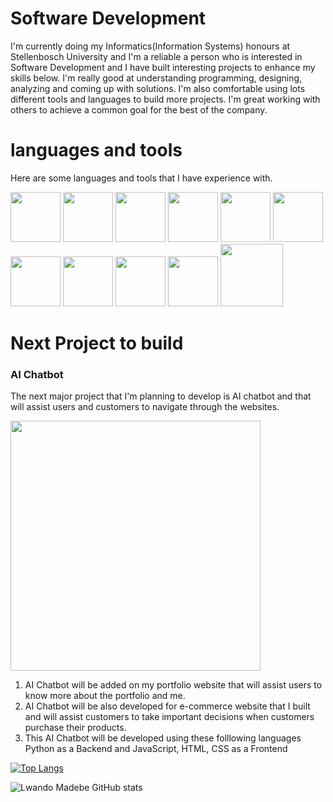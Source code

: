 # Software Development 
I'm currently doing my Informatics(Information Systems) honours at Stellenbosch University and I'm a reliable a person who is interested in Software Development and I have built interesting projects to enhance my skills below. I'm really good at understanding programming, designing, analyzing and coming up with solutions. I'm also comfortable using lots different tools and languages to build more projects. I'm great working with others to achieve a common goal for the best of the company. 

# languages and tools
Here are some languages and tools that I have experience with. 

<img src="https://github.com/LwandoMadebe/To-do-list/assets/147529941/020d2c7f-6239-4ca9-a8a3-4fb41e40f8a6" width='80'>
<img src="https://github.com/LwandoMadebe/To-do-list/assets/147529941/235201bc-7cd4-4a40-97e5-82f9e82f0acc" width='80'>
<img src="https://github.com/LwandoMadebe/To-do-list/assets/147529941/98d5a589-2ba0-47de-8852-a0541b6ffb09" width='80'>
<img src="https://github.com/LwandoMadebe/To-do-list/assets/147529941/fef3f566-3631-4f23-9637-d0c4649f7938" width='80'>
<img src="https://github.com/LwandoMadebe/To-do-list/assets/147529941/0c04c6c2-1d19-475f-bb13-42fc40bcd00f" width='80'>
<img src="https://github.com/LwandoMadebe/To-do-list/assets/147529941/6d8cb674-6da6-4b2a-ab1f-8f8feb8fd9f7" width='80'>
<img src="https://github.com/LwandoMadebe/To-do-list/assets/147529941/27b91e4e-8447-41a5-a62b-c1adf86b6a28" width='80'>
<img src="https://github.com/LwandoMadebe/To-do-list/assets/147529941/c3bc6b45-08c8-478a-9f23-da24ccf796b3" width='80'>
<img src="https://github.com/LwandoMadebe/To-do-list/assets/147529941/358fe42d-fa96-46e7-89a2-670a4a15ae82" width='80'>
<img src="https://github.com/LwandoMadebe/To-do-list/assets/147529941/9025bafd-da50-4a18-b497-558ac6d5322d" width='80'>
<img src="https://github.com/LwandoMadebe/e-commerce-website/assets/147529941/671e4676-ce2b-4cc7-bce4-08da7276418f" width='100'>

# Next Project to build
### AI Chatbot
The next major project that I'm planning to develop is AI chatbot and that will assist users and customers to navigate through the websites.

<img src="https://github.com/LwandoMadebe/Portfolio/assets/147529941/e1e18576-8c26-400a-a486-1a0df7a0c702" width='400'>

1. AI Chatbot will be added on my portfolio website that will assist users to know more about the portfolio and me.
2. AI Chatbot will be also developed for e-commerce website that I built and will assist customers to take important decisions when customers purchase their products.
3. This AI Chatbot will be developed using these folllowing languages Python as a Backend and JavaScript, HTML, CSS as a Frontend 


[![Top Langs](https://github-readme-stats.vercel.app/api/top-langs/?username=LwandoMadebe)](https://github.com/LwandoMadebe/github-readme-stats)

![Lwando Madebe GitHub stats](https://github-readme-stats.vercel.app/api?username=LwandoMadebe&theme=white&show_icons=true)






